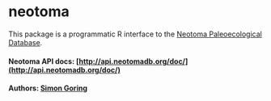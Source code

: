 neotoma
========

This package is a programmatic R interface to the [Neotoma Paleoecological Database](http://www.neotomadb.org/). 

#### Neotoma API docs: [http://api.neotomadb.org/doc/](http://api.neotomadb.org/doc/)

#### Authors: [Simon Goring](simon.j.goring@gmail.com)
